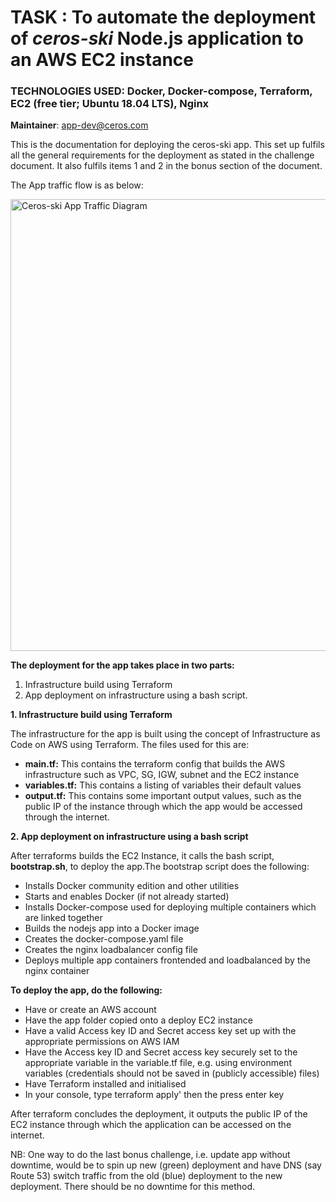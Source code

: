 # TASK : To automate the deployment of _ceros-ski_ Node.js application to an AWS EC2 instance
### TECHNOLOGIES USED: Docker, Docker-compose, Terraform, EC2 (free tier; Ubuntu 18.04 LTS), Nginx

**Maintainer**: app-dev@ceros.com
    
This is the documentation for deploying the ceros-ski app. This set up fulfils all the general requirements for the deployment as stated in the challenge document. It also fulfils items 1 and 2 in the bonus section of the document.

The App traffic flow is as below:

<img width="723" alt="Ceros-ski App Traffic Diagram" src="https://user-images.githubusercontent.com/37908685/56900121-0054c800-6a8d-11e9-9e5b-33cb8fb25a3b.png">


**The deployment for the app takes place in two parts:**
1. Infrastructure build using Terraform
2. App deployment on infrastructure using a bash script.


**1. Infrastructure build using Terraform** 
  
The infrastructure for the app is built using the concept of Infrastructure as Code on AWS using Terraform. The files used for this are:
  - **main.tf:** This contains the terraform config that builds the AWS infrastructure such as VPC, SG, IGW, subnet and the EC2 instance
  - **variables.tf:** This contains a listing of variables their default values
  - **output.tf:** This contains some important output values, such as the public IP of the instance through which the app would  be accessed through the internet.


**2. App deployment on infrastructure using a bash script**
  
After terraforms builds the EC2 Instance, it calls the bash script, **bootstrap.sh**, to deploy the app.The bootstrap script does the following:
  
  - Installs Docker community edition and other utilities
  - Starts and enables Docker (if not already started)
  - Installs Docker-compose used for deploying multiple containers which are  linked together
  - Builds the nodejs app into a Docker image
  - Creates the docker-compose.yaml file
  - Creates the nginx loadbalancer config file
  - Deploys multiple app containers frontended and loadbalanced by the nginx container


**To deploy the app, do the following:**
  - Have or create an AWS account
  - Have the app folder copied onto a deploy EC2 instance
  - Have a valid Access key ID and Secret access key set up with the appropriate permissions on AWS IAM
  - Have the Access key ID and Secret access key securely set to the appropriate variable in the variable.tf file, e.g. using environment variables (credentials should not be saved in (publicly accessible) files)
  - Have Terraform installed and initialised
  - In your console, type terraform apply' then the press enter key

After terraform concludes the deployment, it outputs the public IP of the EC2 instance through which the application can be accessed on the internet.

NB: One way to do the last bonus challenge, i.e. update app without downtime, would be to spin up new (green) deployment and                                                have DNS (say Route 53) switch traffic from the old (blue) deployment to the new deployment. There should be no downtime for   this method.

